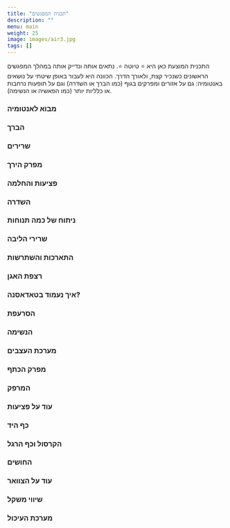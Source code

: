 ```yaml
---
title: "תכנית המפגשים"
description: ""
menu: main
weight: 25
image: images/air3.jpg
tags: []
---
```


התכנית המוצעת כאן היא :star: טיוטה :star:. נתאים אותה ונדייק אותה במהלך המפגשים הראשונים כשנכיר קצת, ולאורך הדרך. 
הכוונה היא לעבור באופן שיטתי על נושאים באנטומיה: גם על אזורים ומפרקים בגוף (כמו הברך או השדרה) וגם על תופעות נרחבות או כלליות יותר (כמו הפאשיה או הנשימה).

### מבוא לאנטומיה

### הברך

### שרירים

### מפרק הירך

### פציעות והחלמה

### השדרה

### ניתוח של כמה תנוחות

### שרירי הליבה

### התארכות והשתרשות

### רצפת האגן

### איך נעמוד בטאדאסנה?

### הסרעפת

### הנשימה

### מערכת העצבים

### מפרק הכתף

### המרפק

### עוד על פציעות

### כף היד

### הקרסול וכף הרגל

### החושים

### עוד על הצוואר

### שיווי משקל

### מערכת העיכול

